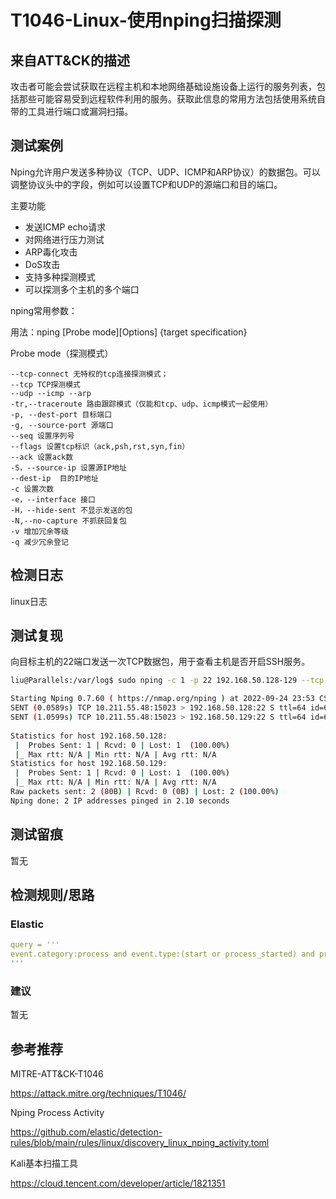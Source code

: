 # T1046-Linux-使用nping扫描探测

## 来自ATT&CK的描述

攻击者可能会尝试获取在远程主机和本地网络基础设施设备上运行的服务列表，包括那些可能容易受到远程软件利用的服务。获取此信息的常用方法包括使用系统自带的工具进行端口或漏洞扫描。

## 测试案例

Nping允许用户发送多种协议（TCP、UDP、ICMP和ARP协议）的数据包。可以调整协议头中的字段，例如可以设置TCP和UDP的源端口和目的端口。

主要功能 

- 发送ICMP echo请求
- 对网络进行压力测试
- ARP毒化攻击
- DoS攻击
- 支持多种探测模式
- 可以探测多个主机的多个端口

nping常用参数：

用法：nping [Probe mode][Options] {target specification}

Probe mode（探测模式）

    --tcp-connect 无特权的tcp连接探测模式；
    --tcp TCP探测模式
    --udp --icmp --arp
    -tr,--traceroute 路由跟踪模式（仅能和tcp、udp、icmp模式一起使用）
    -p, --dest-port 目标端口
    -g, --source-port 源端口
    --seq 设置序列号
    --flags 设置tcp标识（ack,psh,rst,syn,fin）
    --ack 设置ack数
    -S，--source-ip 设置源IP地址
    --dest-ip  目的IP地址
    -c 设置次数
    -e，--interface 接口
    -H，--hide-sent 不显示发送的包
    -N,--no-capture 不抓获回复包
    -v 增加冗余等级
    -q 减少冗余登记

## 检测日志

linux日志

## 测试复现

向目标主机的22端口发送一次TCP数据包，用于查看主机是否开启SSH服务。

```bash
liu@Parallels:/var/log$ sudo nping -c 1 -p 22 192.168.50.128-129 --tcp

Starting Nping 0.7.60 ( https://nmap.org/nping ) at 2022-09-24 23:53 CST
SENT (0.0589s) TCP 10.211.55.48:15023 > 192.168.50.128:22 S ttl=64 id=64729 iplen=40  seq=125735927 win=1480 
SENT (1.0599s) TCP 10.211.55.48:15023 > 192.168.50.129:22 S ttl=64 id=64729 iplen=40  seq=125735927 win=1480 
 
Statistics for host 192.168.50.128:
 |  Probes Sent: 1 | Rcvd: 0 | Lost: 1  (100.00%)
 |_ Max rtt: N/A | Min rtt: N/A | Avg rtt: N/A
Statistics for host 192.168.50.129:
 |  Probes Sent: 1 | Rcvd: 0 | Lost: 1  (100.00%)
 |_ Max rtt: N/A | Min rtt: N/A | Avg rtt: N/A
Raw packets sent: 2 (80B) | Rcvd: 0 (0B) | Lost: 2 (100.00%)
Nping done: 2 IP addresses pinged in 2.10 seconds
```

## 测试留痕

暂无

## 检测规则/思路

### Elastic

```yml
query = '''
event.category:process and event.type:(start or process_started) and process.name:nping
'''
```

### 建议

暂无

## 参考推荐

MITRE-ATT&CK-T1046

<https://attack.mitre.org/techniques/T1046/>

Nping Process Activity

<https://github.com/elastic/detection-rules/blob/main/rules/linux/discovery_linux_nping_activity.toml>

Kali基本扫描工具

<https://cloud.tencent.com/developer/article/1821351>